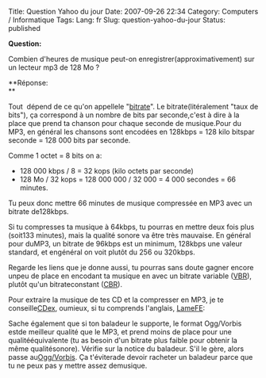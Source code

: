 Title: Question Yahoo du jour
Date: 2007-09-26 22:34
Category: Computers / Informatique
Tags:
Lang: fr
Slug: question-yahoo-du-jour
Status: published

**Question:**  

<div class="\"hitcitation\"">

Combien d'heures de musique peut-on enregistrer(approximativement) sur un lecteur mp3 de 128 Mo ?  

</div>

  

**Réponse:  
**

Tout  dépend de ce qu'on appellele "[bitrate](http://fr.wikipedia.org/wiki/Bitrate)". Le bitrate(litéralement "taux de bits"), ça correspond à un nombre de bits par seconde,c'est à dire à la place que prend ta chanson pour chaque seconde de musique.Pour du MP3, en général les chansons sont encodées en 128kbps = 128 kilo bitspar seconde = 128 000 bits par seconde.  
  
Comme 1 octet = 8 bits on a:  

-   128 000 kbps / 8 = 32 kops (kilo octets par seconde)
-   128 Mo / 32 kops = 128 000 000 / 32 000 = 4 000 secondes = 66 minutes.

Tu peux donc mettre 66 minutes de musique compressée en MP3 avec un bitrate de128kbps.  
  
Si tu compresses ta musique à 64kbps, tu pourras en mettre deux fois plus (soit133 minutes), mais la qualité sonore va être très mauvaise. En général pour duMP3, un bitrate de 96kbps est un minimum, 128kbps une valeur standard, et engénéral on voit plutôt du 256 ou 320kbps.  
  
Regarde les liens que je donne aussi, tu pourras sans doute gagner encore unpeu de place en encodant ta musique en avec un bitrate variable ([VBR](http://fr.wikipedia.org/wiki/Variable_bit_rate)), plutôt qu'un bitrateconstant ([CBR](http://fr.wikipedia.org/wiki/Constant_bit_rate)).  
  
Pour extraire la musique de tes CD et la compresser en MP3, je te conseille[CDex](http://www.clubic.com/telecharger-fiche9645-cdex.html), oumieux, si tu comprends l'anglais, [LameFE](http://www.clubic.com/telecharger-fiche11043-lamefe.html):  
  
Sache également que si ton baladeur le supporte, le format Ogg/Vorbis  estde meilleur qualité que le MP3, et prend moins de place pour une qualitééquivalente (tu as besoin d'un bitrate plus faible pour obtenir la même qualitésonore). Vérifie sur la notice du baladeur. S'il le gère, alors passe au[Ogg/Vorbis](http://fr.wikipedia.org/wiki/Ogg_vorbis). Ça t'éviterade devoir racheter un baladeur parce que tu ne peux pas y mettre assez demusique.
